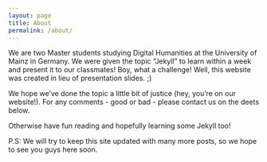 ```yaml
---
layout: page
title: About
permalink: /about/
---
```


We are two Master students studying Digital Humanities at the University of Mainz in Germany. We were given the topic “Jekyll” to learn within a week and present it to our classmates! Boy, what a challenge! Well, this website was created in lieu of presentation slides. ;)

We hope we’ve done the topic a little bit of justice (hey, you’re on our website!). For any comments - good or bad - please contact us on the deets below.

Otherwise have fun reading and hopefully learning some Jekyll too!

P.S: We will try to keep this site updated with many more posts, so we hope to see you guys here soon.
